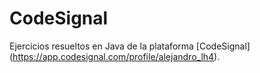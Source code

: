 # CodeSignal

Ejercicios resueltos en Java de la plataforma [CodeSignal] (https://app.codesignal.com/profile/alejandro_lh4).